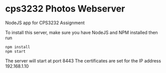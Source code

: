 # cps3232 Photos Webserver
NodeJS app for CPS3232 Assignment

To install this server, make sure you have NodeJS and NPM installed then run

    npm install
    npm start

The server will start at port 8443
The certificates are set for the IP address 192.168.1.10


